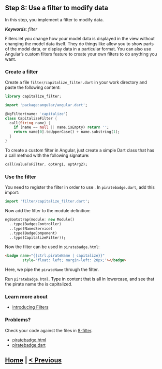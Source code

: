 ## Step 8: Use a filter to modify data

In this step, you implement a filter to modify data.

_**Keywords**: filter_

Filters let you change how your model data is displayed in the view without
changing the model data itself. They do things like allow you to show parts of
the model data, or display data in a particular format. You can also use
Angular’s custom filters feature to create your own filters to do anything you
want.

### Create a filter

Create a file `filter/capitalize_filter.dart` in your work directory and
paste the following content:

```Dart
library capitalize_filter;

import 'package:angular/angular.dart';

@NgFilter(name: 'capitalize')
class CapitalizeFilter {
  call(String name) {
    if (name == null || name.isEmpty) return '';
    return name[0].toUpperCase() + name.substring(1);
  }
}
```

To create a custom filter in Angular, just create a simple Dart class that has
a call method with the following signature:

```Dart
call(valueToFilter, optArg1, optArg2);
```

### Use the filter

You need to register the filter in order to use . In `piratebadge.dart`, add
this import:

```Dart
import 'filter/capitalize_filter.dart';
```


Now add the filter to the module definition:

```Dart
ngBootstrap(module: new Module()
  ..type(BadgesController)
  ..type(NamesService)
  ..type(BadgeComponent)
  ..type(CapitalizeFilter));
```

Now the filter can be used in `piratebadge.html`:

```HTML
<badge name="{{ctrl.pirateName | capitalize}}"
        style='float: left; margin-left: 20px;'></badge>
```

Here, we pipe the `pirateName` through the filter.

Run `piratebadge.html`. Type in content that is all in lowercase, and  see
that the pirate name the is capitalized.

### Learn more about
 - [Introducing Filters](https://github.com/angular/angular.dart.tutorial/wiki/Introducing-filters-and-services#introducing-filters)

### Problems?
Check your code against the files in [8-filter](../web/8-filter).
- [piratebadge.html](../web/8-filter/piratebadge.html)
- [piratebadge.dart](../web/8-filter/piratebadge.dart)

## [Home](../README.md) | [< Previous](step-7.md)
